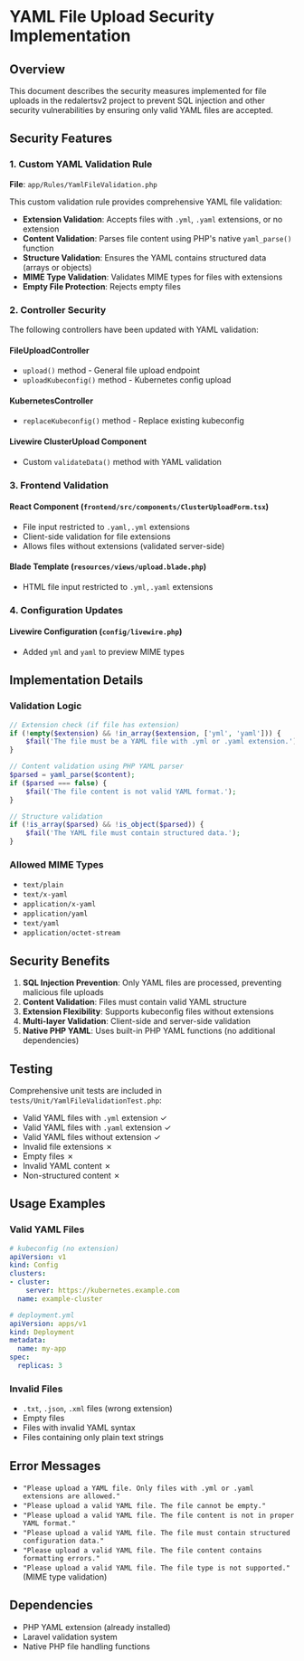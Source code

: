 # YAML File Upload Security Implementation

## Overview

This document describes the security measures implemented for file uploads in the redalertsv2 project to prevent SQL injection and other security vulnerabilities by ensuring only valid YAML files are accepted.

## Security Features

### 1. Custom YAML Validation Rule

**File**: `app/Rules/YamlFileValidation.php`

This custom validation rule provides comprehensive YAML file validation:

- **Extension Validation**: Accepts files with `.yml`, `.yaml` extensions, or no extension
- **Content Validation**: Parses file content using PHP's native `yaml_parse()` function
- **Structure Validation**: Ensures the YAML contains structured data (arrays or objects)
- **MIME Type Validation**: Validates MIME types for files with extensions
- **Empty File Protection**: Rejects empty files

### 2. Controller Security

The following controllers have been updated with YAML validation:

#### FileUploadController
- `upload()` method - General file upload endpoint
- `uploadKubeconfig()` method - Kubernetes config upload

#### KubernetesController  
- `replaceKubeconfig()` method - Replace existing kubeconfig

#### Livewire ClusterUpload Component
- Custom `validateData()` method with YAML validation

### 3. Frontend Validation

#### React Component (`frontend/src/components/ClusterUploadForm.tsx`)
- File input restricted to `.yaml,.yml` extensions
- Client-side validation for file extensions
- Allows files without extensions (validated server-side)

#### Blade Template (`resources/views/upload.blade.php`)
- HTML file input restricted to `.yml,.yaml` extensions

### 4. Configuration Updates

#### Livewire Configuration (`config/livewire.php`)
- Added `yml` and `yaml` to preview MIME types

## Implementation Details

### Validation Logic

```php
// Extension check (if file has extension)
if (!empty($extension) && !in_array($extension, ['yml', 'yaml'])) {
    $fail('The file must be a YAML file with .yml or .yaml extension.');
}

// Content validation using PHP YAML parser
$parsed = yaml_parse($content);
if ($parsed === false) {
    $fail('The file content is not valid YAML format.');
}

// Structure validation
if (!is_array($parsed) && !is_object($parsed)) {
    $fail('The YAML file must contain structured data.');
}
```

### Allowed MIME Types

- `text/plain`
- `text/x-yaml`
- `application/x-yaml`
- `application/yaml`
- `text/yaml`
- `application/octet-stream`

## Security Benefits

1. **SQL Injection Prevention**: Only YAML files are processed, preventing malicious file uploads
2. **Content Validation**: Files must contain valid YAML structure
3. **Extension Flexibility**: Supports kubeconfig files without extensions
4. **Multi-layer Validation**: Client-side and server-side validation
5. **Native PHP YAML**: Uses built-in PHP YAML functions (no additional dependencies)

## Testing

Comprehensive unit tests are included in `tests/Unit/YamlFileValidationTest.php`:

- Valid YAML files with `.yml` extension ✓
- Valid YAML files with `.yaml` extension ✓  
- Valid YAML files without extension ✓
- Invalid file extensions ✗
- Empty files ✗
- Invalid YAML content ✗
- Non-structured content ✗

## Usage Examples

### Valid YAML Files

```yaml
# kubeconfig (no extension)
apiVersion: v1
kind: Config
clusters:
- cluster:
    server: https://kubernetes.example.com
  name: example-cluster
```

```yaml
# deployment.yml
apiVersion: apps/v1
kind: Deployment
metadata:
  name: my-app
spec:
  replicas: 3
```

### Invalid Files

- `.txt`, `.json`, `.xml` files (wrong extension)
- Empty files
- Files with invalid YAML syntax
- Files containing only plain text strings

## Error Messages

- `"Please upload a YAML file. Only files with .yml or .yaml extensions are allowed."`
- `"Please upload a valid YAML file. The file cannot be empty."`
- `"Please upload a valid YAML file. The file content is not in proper YAML format."`
- `"Please upload a valid YAML file. The file must contain structured configuration data."`
- `"Please upload a valid YAML file. The file content contains formatting errors."`
- `"Please upload a valid YAML file. The file type is not supported."` (MIME type validation)

## Dependencies

- PHP YAML extension (already installed)
- Laravel validation system
- Native PHP file handling functions
